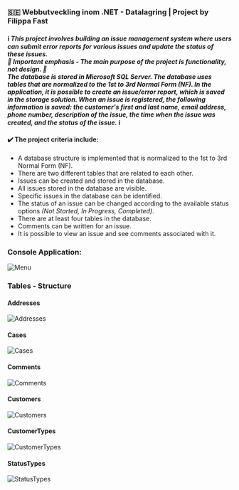 ### 🇸🇪 Webbutveckling inom .NET - Datalagring | Project by Filippa Fast

#### ℹ️ *This project involves building an issue management system where users can submit error reports for various issues and update the status of these issues.<br> 📌 Important emphasis - The main purpose of the project is functionality, not design. 📌 <br>The database is stored in Microsoft SQL Server. The database uses tables that are normalized to the 1st to 3rd Normal Form (NF). In the application, it is possible to create an issue/error report, which is saved in the storage solution. When an issue is registered, the following information is saved: the customer's first and last name, email address, phone number, description of the issue, the time when the issue was created, and the status of the issue.* ℹ️

#### ✔️ The project criteria include:
- A database structure is implemented that is normalized to the 1st to 3rd Normal Form (NF).
- There are two different tables that are related to each other.
- Issues can be created and stored in the database.
- All issues stored in the database are visible.
- Specific issues in the database can be identified.
- The status of an issue can be changed according to the available status options *(Not Started, In Progress, Completed)*.
- There are at least four tables in the database.
- Comments can be written for an issue.
- It is possible to view an issue and see comments associated with it.
  
### Console Application:
![Menu](https://user-images.githubusercontent.com/111746756/227711605-7315625a-2adf-4d69-8e02-17fa05c745ef.jpg)

### Tables - Structure
#### Addresses
![Addresses](https://user-images.githubusercontent.com/111746756/227712007-977dfcb5-13dd-4959-bb30-b1eaab25821b.jpg)
#### Cases
![Cases](https://user-images.githubusercontent.com/111746756/227712012-1ce04de2-51fa-4027-bf79-9a203d0d9cc0.jpg)
#### Comments
![Comments](https://user-images.githubusercontent.com/111746756/227712018-bdb9fb8c-8adc-4dd2-acae-d0a80e1929a2.jpg)
#### Customers
![Customers](https://user-images.githubusercontent.com/111746756/227712023-5d04b949-0a54-49e1-ba63-47105cb6511f.jpg)
#### CustomerTypes
![CustomerTypes](https://user-images.githubusercontent.com/111746756/227712034-5282ae4e-5c99-4e17-a2c5-9225658a9f3b.jpg)
#### StatusTypes
![StatusTypes](https://user-images.githubusercontent.com/111746756/227712042-3cdf01f6-fe38-4711-b040-96e307ab04f3.jpg)
